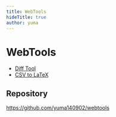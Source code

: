```yaml
---
title: WebTools
hideTitle: true
author: yuma
---
```

# WebTools

- [Diff Tool](./diff.html)
- [CSV to LaTeX](./csv2tex.html)

## Repository

<a href="https://github.com/yuma140902/webtools" target="_blank">https://github.com/yuma140902/webtools</a>

